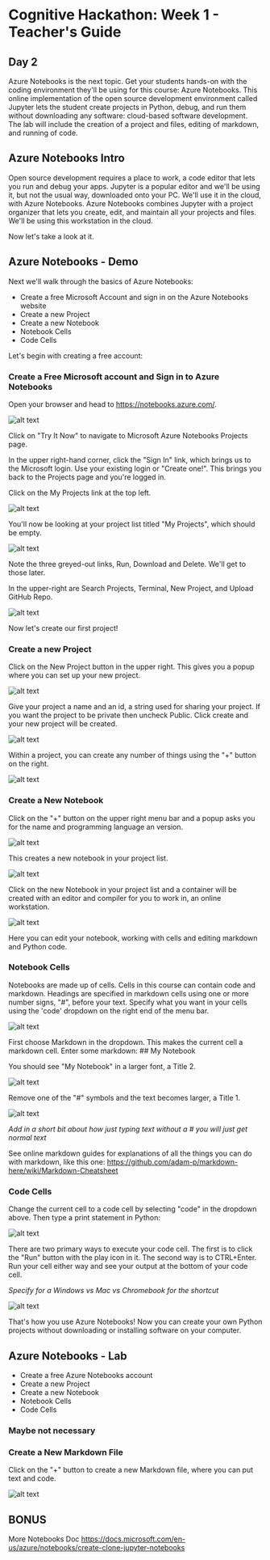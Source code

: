# Cognitive Hackathon: Week 1 - Teacher's Guide
## Day 2

Azure Notebooks is the next topic. Get your students hands-on with the coding environment they'll be using for this course: Azure Notebooks. This online implementation of the open source development environment called Jupyter lets the student create projects in Python, debug, and run them without downloading any software: cloud-based software development. The lab will include the creation of a project and files, editing of markdown, and running of code.


## Azure Notebooks Intro

Open source development requires a place to work, a code editor that lets you run and debug your apps. Jupyter is a popular editor and we'll be using it, but not the usual way, downloaded onto your PC. We'll use it in the cloud, with Azure Notebooks. Azure Notebooks combines Jupyter with a project organizer that lets you create, edit, and maintain all your projects and files. We'll be using this workstation in the cloud.

Now let's take a look at it.

## Azure Notebooks - Demo

Next we'll walk through the basics of Azure Notebooks:

* Create a free Microsoft Account and sign in on the Azure Notebooks website
* Create a new Project
* Create a new Notebook
* Notebook Cells
* Code Cells

Let's begin with creating a free account:

### Create a Free Microsoft account and Sign in to Azure Notebooks

Open your browser and head to https://notebooks.azure.com/.

![alt text](https://github.com/danhermes/cognitive-hackathon/blob/master/images/Week%201/AzureNotebookStart.png?raw=true "New Project")

Click on "Try It Now" to navigate to Microsoft Azure Notebooks Projects page.

In the upper right-hand corner, click the "Sign In" link, which brings us to the Microsoft login. Use your existing login or "Create one!". This brings you back to the Projects page and you're logged in.

Click on the My Projects link at the top left.

![alt text](https://github.com/danhermes/cognitive-hackathon/blob/master/images/Week%201/AzureMyProjects.png?raw=true "New Project")

You'll now be looking at your project list titled "My Projects", which should be empty.

![alt text](https://github.com/danhermes/cognitive-hackathon/blob/master/images/Week%201/AzureMyProjectsPage.png?raw=true "New Project")

Note the three greyed-out links, Run, Download and Delete. We'll get to those later.

In the upper-right are Search Projects, Terminal, New Project, and Upload GitHub Repo.

![alt text](https://github.com/danhermes/cognitive-hackathon/blob/master/images/Week%201/AzureMyProjectsRight.png?raw=true "New Project")

Now let's create our first project!

### Create a new Project

Click on the New Project button in the upper right. This gives you a popup where you can set up your new project.

![alt text](https://github.com/danhermes/cognitive-hackathon/blob/master/images/Week%201/AzureCreateNewProject.png?raw=true "New Project")

Give your project a name and an id, a string used for sharing your project. If you want the project to be private then uncheck Public. Click create and your new project will be created.

![alt text](https://github.com/danhermes/cognitive-hackathon/blob/master/images/Week%201/AzureMyNewProject.png?raw=true "Create Project")

Within a project, you can create any number of things using the "+" button on the right.

![alt text](https://github.com/danhermes/cognitive-hackathon/blob/master/images/Week%201/AzureCreateNotebook.png?raw=true "Add Something")

### Create a New Notebook

Click on the "+" button on the upper right menu bar and a popup asks you for the name and programming language an version.

![alt text](https://github.com/danhermes/cognitive-hackathon/blob/master/images/Week%201/AzureCreateNotebook2.png?raw=true "Add Notebook")

This creates a new notebook in your project list.

![alt text](https://github.com/danhermes/cognitive-hackathon/blob/master/images/Week%201/AzureCreateNotebook3.png?raw=true "Add Notebook to My Project List")

Click on the new Notebook in your project list and a container will be created with an editor and compiler for you to work in, an online workstation.

![alt text](https://github.com/danhermes/cognitive-hackathon/blob/master/images/Week%201/AzureCreateContainer.png?raw=true "Edit Notebook")

Here you can edit your notebook, working with cells and editing markdown and Python code.

### Notebook Cells

Notebooks are made up of cells.  Cells in this course can contain code and markdown. Headings are specified in markdown cells using one or more number signs, "#",  before your text. Specify what you want in your cells using the 'code' dropdown on the right end of the menu bar.

![alt text](https://github.com/danhermes/cognitive-hackathon/blob/master/images/Week%201/AzureNotebookCodeDropdown.png?raw=true "Cell Type Dropdown")

First choose Markdown in the dropdown. This makes the current cell a markdown cell. Enter some markdown: ## My Notebook

You should see "My Notebook" in a larger font, a Title 2.

![alt text](https://github.com/danhermes/cognitive-hackathon/blob/master/images/Week%201/AzureNotebookCodeDropdown.png?raw=true "Title 2")

Remove one of the "#" symbols and the text becomes larger, a Title 1.

![alt text](https://github.com/danhermes/cognitive-hackathon/blob/master/images/Week%201/AzureNotebookMarkdown2.png?raw=true "Title 1")

*Add in a short bit about how just typing text without a # you will just get normal text*

See online markdown guides for explanations of all the things you can do with markdown, like this one: 
    https://github.com/adam-p/markdown-here/wiki/Markdown-Cheatsheet


### Code Cells

Change the current cell to a code cell by selecting "code" in the dropdown above. Then type a print statement in Python:

![alt text](https://github.com/danhermes/cognitive-hackathon/blob/master/images/Week%201/HelloEarth1.png?raw=true "Hello Earth")

There are two primary ways to execute your code cell. The first is to click the "Run" button with the play icon in it. The second way is to CTRL+Enter. Run your cell either way and see your output at the bottom of your code cell.

*Specify for a Windows vs Mac vs Chromebook for the shortcut*

![alt text](https://github.com/danhermes/cognitive-hackathon/blob/master/images/Week%201/HelloEarth2.png?raw=true "Hello Earth")

That's how you use Azure Notebooks! Now you can create your own Python projects without downloading or installing software on your computer.


## Azure Notebooks - Lab

* Create a free Azure Notebooks account
* Create a new Project
* Create a new Notebook
* Notebook Cells
* Code Cells

### Maybe not necessary
### Create a New Markdown File

Click on the "+" button to create a new Markdown file, where you can put text and code.

![alt text](https://github.com/danhermes/cognitive-hackathon/blob/master/images/Week%201/AzureCreateMarkdown.png "Add Markdown to My Project List")


## BONUS

More Notebooks Doc
https://docs.microsoft.com/en-us/azure/notebooks/create-clone-jupyter-notebooks